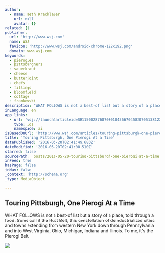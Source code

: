 ```yaml
---
author:
  - name: Beth Kracklauer
    url: null
    avatar: {}
related: []
publisher:
  url: 'http://www.wsj.com'
  name: WSJ
  favicon: 'http://www.wsj.com/android-chrome-192x192.png'
  domain: www.wsj.com
keywords:
  - pierogies
  - pittsburghers
  - sauerkraut
  - cheese
  - butterjoint
  - chefs
  - fillings
  - bloomfield
  - cottage
  - frankowski
description: "WHAT FOLLOWS is not a best-of list but a story of a place, told through a food. Some call it the Rust Belt, this constellation of deindustrialized cities and towns extending from western New York down through Pennsylvania and into West Virginia, Ohio, Michigan, Indiana and Illinois. To me, it's the Pierogi Belt."
inLanguage: en
app_links:
  - url: 'wsj://launch?articleid=SB11500287687080104366704582070513812210558&headline=Touring%20Pittsburgh%2C%20one%20pierogi%20at%20a%20time&weburl=http://www.wsj.com/articles/SB11500287687080104366704582070513812210558'
    type: ios
    namespace: ai
isBasedOnUrl: 'http://www.wsj.com/articles/touring-pittsburgh-one-pierogi-at-a-time-1463602905'
title: 'Touring Pittsburgh, One Pierogi At a Time'
datePublished: '2016-05-20T02:41:49.683Z'
dateModified: '2016-05-20T02:41:00.510Z'
starred: false
sourcePath: _posts/2016-05-20-touring-pittsburgh-one-pierogi-at-a-time.md
inFeed: true
hasPage: false
inNav: false
_context: 'http://schema.org'
_type: MediaObject

---
```

<article style=""><h1>Touring Pittsburgh, One Pierogi At a Time</h1><p>WHAT FOLLOWS is not a best-of list but a story of a place, told through a food. Some call it the Rust Belt, this constellation of deindustrialized cities and towns extending from western New York down through Pennsylvania and into West Virginia, Ohio, Michigan, Indiana and Illinois. To me, it's the Pierogi Belt.</p><img src="https://si.wsj.net/public/resources/images/BN-OB467_PIEROG_P_20160517175344.jpg" /></article>